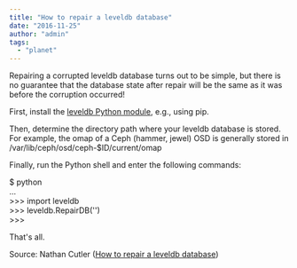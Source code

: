 ```yaml
---
title: "How to repair a leveldb database"
date: "2016-11-25"
author: "admin"
tags: 
  - "planet"
---
```


Repairing a corrupted leveldb database turns out to be simple, but there is no guarantee that the database state after repair will be the same as it was before the corruption occurred!  
  
First, install the [leveldb Python module](https://pypi.python.org/pypi/leveldb), e.g., using pip.  
  
Then, determine the directory path where your leveldb database is stored. For example, the omap of a Ceph (hammer, jewel) OSD is generally stored in /var/lib/ceph/osd/ceph-$ID/current/omap  
  
Finally, run the Python shell and enter the following commands:  
  
$ python  
...  
\>>> import leveldb  
\>>> leveldb.RepairDB('')  
\>>>  
  
That's all.  

Source: Nathan Cutler ([How to repair a leveldb database](http://smithfarm-thebrain.blogspot.com/2016/11/how-to-repair-leveldb-database.html))
